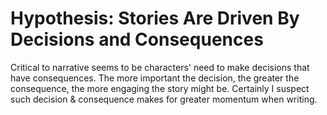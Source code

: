 # Hypothesis: Stories Are Driven By Decisions and Consequences

Critical to narrative seems to be characters' need to make decisions that have consequences. The more important the decision, the greater the consequence, the more engaging the story might be. Certainly I suspect such decision & consequence makes for greater momentum when writing.